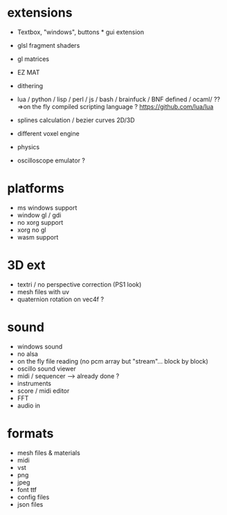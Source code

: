 # extensions

* Textbox, "windows", buttons * gui extension

* glsl fragment shaders
* gl matrices
* EZ MAT


* dithering

* lua / python / lisp / perl / js / bash / brainfuck / BNF defined / ocaml/ ??
	=>on the fly compiled scripting language ?
	https://github.com/lua/lua
	

* splines calculation / bezier curves 2D/3D

* different voxel engine

* physics

* oscilloscope emulator ?




# platforms

* ms windows support
* window gl / gdi
* no xorg support
* xorg no gl
* wasm support


# 3D ext

* textri / no perspective correction (PS1 look)
* mesh files with uv
* quaternion rotation on vec4f ?


# sound

* windows sound
* no alsa
* on the fly file reading (no pcm array but "stream"... block by block)
* oscillo sound viewer
* midi / sequencer --> already done ?
* instruments
* score / midi editor
* FFT
* audio in




# formats

* mesh files & materials
* midi
* vst
* png
* jpeg
* font ttf
* config files
* json files







